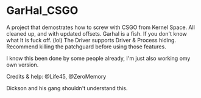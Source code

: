 # GarHal_CSGO
A project that demostrates how to screw with CSGO from Kernel Space. All cleaned up, and with updated offsets. 
Garhal is a fish. If you don't know what It is fuck off. (lol)
The Driver supports Driver & Process hiding. Recommend killing the patchguard before using those features.

I know this been done by some people already, I'm just also working omy own version.

Credits & help: @Life45, @ZeroMemory



Dickson and his gang shouldn't understand this.
